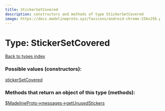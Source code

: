 ```yaml
---
title: StickerSetCovered
description: constructors and methods of type StickerSetCovered
image: https://docs.madelineproto.xyz/favicons/android-chrome-256x256.png
---
```

# Type: StickerSetCovered  
[Back to types index](index.md)



### Possible values (constructors):

[stickerSetCovered](../constructors/stickerSetCovered.md)  



### Methods that return an object of this type (methods):

[$MadelineProto->messages->getUnusedStickers](../methods/messages.getUnusedStickers.md)  



